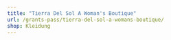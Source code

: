 ```yaml
---
title: "Tierra Del Sol A Woman's Boutique"
url: /grants-pass/tierra-del-sol-a-womans-boutique/
shop: Kleidung
---
```

